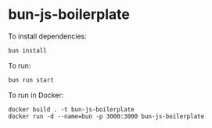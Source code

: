 # bun-js-boilerplate

To install dependencies:

```bash
bun install
```

To run:

```bash
bun run start
```

To run in Docker:
```
docker build . -t bun-js-boilerplate
docker run -d --name=bun -p 3000:3000 bun-js-boilerplate
```